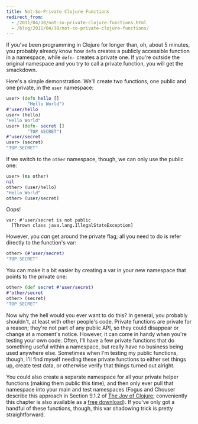 ```yaml
---
title: Not-So-Private Clojure Functions
redirect_from:
  - /2011/04/30/not-so-private-clojure-functions.html
  - /blog/2011/04/30/not-so-private-clojure-functions/
---
```


If you've been programming in Clojure for longer than, oh, about 5
minutes, you probably already know how `defn` creates a publicly
accessible function in a namespace, while `defn-` creates a private
one.  If you're outside the original namespace and you try to call a
private function, you will get the smackdown.

Here's a simple demonstration.  We'll create two functions, one public
and one private, in the `user` namespace:

```clojure
user> (defn hello []
        "Hello World")
#'user/hello
user> (hello)
"Hello World"
user> (defn- secret []
        "TOP SECRET")
#'user/secret
user> (secret)
"TOP SECRET"
```

If we switch to the `other` namespace, though, we can only use the
public one:

```clojure
user> (ns other)
nil
other> (user/hello)
"Hello World"
other> (user/secret)
```

Oops!

    var: #'user/secret is not public
      [Thrown class java.lang.IllegalStateException]

However, you _can_ get around the private flag; all you need to do is
refer directly to the function's var:

```clojure
other> (#'user/secret)
"TOP SECRET"
```

You can make it a bit easier by creating a var in your new namespace
that points to the private one:

```clojure
other> (def secret #'user/secret)
#'other/secret
other> (secret)
"TOP SECRET"
```

Now why the hell would you ever want to do this?  In general, you
probably shouldn't, at least with other people's code.  Private
functions are private for a reason; they're not part of any public
API, so they could disappear or change at a moment's notice.  However,
it can come in handy when you're testing your own code.  Often, I'll
have a few private functions that do something useful within a
namespace, but really have no business being used anywhere else.
Sometimes when I'm testing my public functions, though, I'll find
myself needing these private functions to either set things up, create
test data, or otherwise verify that things turned out alright.

You could also create a separate namespace for all your private helper
functions (making them public this time), and then only ever pull that
namespace into your main and test namespaces (Fogus and Chouser
describe this approach in Section 9.1.2 of [The Joy of Clojure][];
conveniently this chapter is also available as a [free download][]).
If you've only got a handful of these functions, though, this var
shadowing trick is pretty straightforward.

[The Joy of Clojure]:http://joyofclojure.com/
[free download]:http://www.manning.com/fogus/Sample-Ch9.pdf
